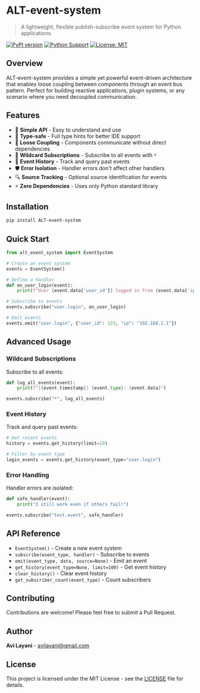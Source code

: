 # ALT-event-system

> A lightweight, flexible publish-subscribe event system for Python applications.

[![PyPI version](https://badge.fury.io/py/ALT-event-system.svg)](https://badge.fury.io/py/ALT-event-system)
[![Python Support](https://img.shields.io/pypi/pyversions/ALT-event-system.svg)](https://pypi.org/project/ALT-event-system/)
[![License: MIT](https://img.shields.io/badge/License-MIT-yellow.svg)](https://opensource.org/licenses/MIT)

## Overview

ALT-event-system provides a simple yet powerful event-driven architecture that enables loose coupling between components through an event bus pattern. Perfect for building reactive applications, plugin systems, or any scenario where you need decoupled communication.

## Features

- 🚀 **Simple API** - Easy to understand and use
- 🎯 **Type-safe** - Full type hints for better IDE support
- 🔌 **Loose Coupling** - Components communicate without direct dependencies
- 🌟 **Wildcard Subscriptions** - Subscribe to all events with `*`
- 📜 **Event History** - Track and query past events
- 🛡️ **Error Isolation** - Handler errors don't affect other handlers
- 🔍 **Source Tracking** - Optional source identification for events
- ⚡ **Zero Dependencies** - Uses only Python standard library

## Installation

```bash
pip install ALT-event-system
```

## Quick Start

```python
from alt_event_system import EventSystem

# Create an event system
events = EventSystem()

# Define a handler
def on_user_login(event):
    print(f"User {event.data['user_id']} logged in from {event.data['ip']}")

# Subscribe to events
events.subscribe("user.login", on_user_login)

# Emit events
events.emit("user.login", {"user_id": 123, "ip": "192.168.1.1"})
```

## Advanced Usage

### Wildcard Subscriptions

Subscribe to all events:
```python
def log_all_events(event):
    print(f"[{event.timestamp}] {event.type}: {event.data}")

events.subscribe("*", log_all_events)
```

### Event History

Track and query past events:
```python
# Get recent events
history = events.get_history(limit=10)

# Filter by event type
login_events = events.get_history(event_type="user.login")
```

### Error Handling

Handler errors are isolated:
```python
def safe_handler(event):
    print("I still work even if others fail!")

events.subscribe("test.event", safe_handler)
```

## API Reference

- `EventSystem()` - Create a new event system
- `subscribe(event_type, handler)` - Subscribe to events
- `emit(event_type, data, source=None)` - Emit an event
- `get_history(event_type=None, limit=100)` - Get event history
- `clear_history()` - Clear event history
- `get_subscriber_count(event_type)` - Count subscribers

## Contributing

Contributions are welcome! Please feel free to submit a Pull Request.

## Author

**Avi Layani** - [avilayani@gmail.com](mailto:avilayani@gmail.com)

## License

This project is licensed under the MIT License - see the [LICENSE](LICENSE) file for details.